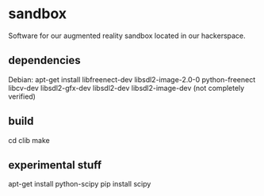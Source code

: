 # sandbox

Software for our augmented reality sandbox located in our hackerspace.

## dependencies

Debian:
apt-get install libfreenect-dev libsdl2-image-2.0-0 python-freenect libcv-dev libsdl2-gfx-dev libsdl2-dev libsdl2-image-dev 
(not completely verified)


## build

cd clib
make


## experimental stuff
apt-get install python-scipy
pip install scipy
